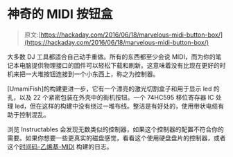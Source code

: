 # 神奇的 MIDI 按钮盒

> 原文:[https://hackaday.com/2016/06/18/marvelous-midi-button-box/](https://hackaday.com/2016/06/18/marvelous-midi-button-box/)

大多数 DJ 工具都适合自己动手重做。所有的东西都至少会说 MIDI，而为你的笔记本电脑提供物理接口的固件可以轻松下载和刷新。这意味着没有比现在更好的时机来把一大堆按钮连接到一个小东西上，称之为控制器。

[UmamiFish]的构建更进一步，它有一个漂亮的激光切割盒子和用于显示 led 的孔，以及 22 个紧密包装在外壳中的街机按钮。一个 74HC595 移位寄存器 IC 处理 led，但在这样的构建中没有绕过一堆布线。整洁是有好处的，使用带状电缆有助于控制混乱。

浏览 Instructables 会发现无数类似的控制器，如果这个控制器的配置不符合你的需要。如果你想要一些更真实的磁盘感觉，看看这个使用硬盘盘片的控制器，或者这个[时间码-乙烯基-MIDI](http://hackaday.com/2015/12/21/scratching-vinyl-straddles-physical-and-digital-realms/) 构建的日志。